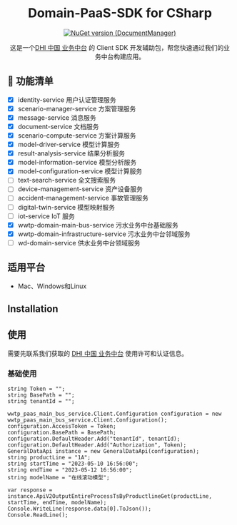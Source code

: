 <h1 align="center"> Domain-PaaS-SDK for CSharp </h1>
<div align="center">

[![NuGet version (DocumentManager)](https://img.shields.io/nuget/v/DHICN.PAAS.SDK.DocumentManager.svg?style=flat-square)](https://www.nuget.org/packages/DHICN.PAAS.SDK.DocumentManager/)
  
这是一个[DHI 中国 业务中台](https://online-products.dhichina.cn/) 的 Client SDK 开发辅助包，帮您快速通过我们的业务中台构建应用。

</div>

## 🔆 功能清单

- [x] identity-service 用户认证管理服务
- [x] scenario-manager-service 方案管理服务
- [x] message-service 消息服务
- [x] document-service 文档服务
- [x] scenario-compute-service 方案计算服务
- [x] model-driver-service 模型计算服务
- [x] result-analysis-service 结果分析服务
- [x] model-information-service 模型分析服务
- [x] model-configuration-service 模型计算服务
- [ ] text-search-service 全文搜索服务
- [ ] device-management-service 资产设备服务
- [ ] accident-management-service 事故管理服务
- [ ] digital-twin-service 模型映射服务
- [ ] iot-service IoT 服务
- [x] wwtp-domain-main-bus-service 污水业务中台基础服务
- [x] wwtp-domain-infrastructure-service 污水业务中台邻域服务
- [ ] wd-domain-service 供水业务中台领域服务

## 适用平台
* Mac、Windows和Linux

## Installation



## 使用

需要先联系我们获取的 [DHI 中国 业务中台](https://online-products.dhichina.cn/) 使用许可和认证信息。

### 基础使用

```
string Token = "";
string BasePath = "";
string tenantId = "";

wwtp_paas_main_bus_service.Client.Configuration configuration = new wwtp_paas_main_bus_service.Client.Configuration();
configuration.AccessToken = Token;
configuration.BasePath = BasePath;
configuration.DefaultHeader.Add("tenantId", tenantId);
configuration.DefaultHeader.Add("Authorization", Token);
GeneralDataApi instance = new GeneralDataApi(configuration);
string productLine = "1A";
string startTime = "2023-05-10 16:56:00";
string endTime = "2023-05-12 16:56:00";
string modelName = "在线滚动模型";

var response = instance.ApiV2OutputEntireProcessTsByProductlineGet(productLine, startTime, endTime, modelName);
Console.WriteLine(response.data[0].ToJson());
Console.ReadLine();
```
